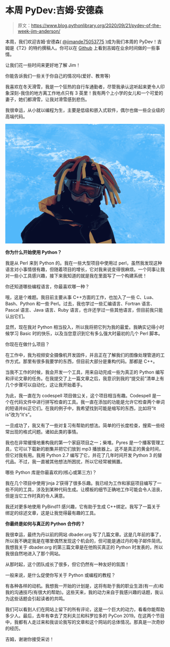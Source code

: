 # 本周 PyDev:吉姆·安德森

> 原文：<https://www.blog.pythonlibrary.org/2020/09/21/pydev-of-the-week-jim-anderson/>

本周，我们欢迎吉姆·安德森( [@jimande75053775](https://twitter.com/jimande75053775) )成为我们本周的 PyDev！吉姆是《T2》的特约撰稿人。你可以在 [Github](https://github.com/jima80525) 上看到吉姆在业余时间做的一些事情。

让我们花一些时间来更好地了解 Jim！

你能告诉我们一些关于你自己的情况吗(爱好、教育等)

我喜欢在冬天滑雪，我是一个狂热的自行车通勤者，尽管我承认这听起来更令人印象深刻-我住的地方离工作地点只有 3 英里！我有两个上小学的女儿和一个可爱的妻子，她们都滑雪，让我对滑雪感到悲伤。

我很幸运，从小就以编程为生，主要是低级和嵌入式软件，偶尔也做一些企业级的高端代码。

![Jm Anderson](img/0253bb753b327df0591be1e67ad5b189.png)

**你为什么开始使用 Python？**

我是从 Perl 来到 Python 的。我在一些大型项目中使用过 perl，虽然我发现这种语言对小事情很有趣，但随着项目的增长，它对我来说变得很麻烦。一个同事让我对一些小工具感兴趣，接下来我知道的就是我在里面写了一个构建系统！

你还知道哪些编程语言，你最喜欢哪一种？

哦，这是个难题。我目前主要从事 C++方面的工作，也加入了一些 C、Lua、Bash、Python 和一些 Perl。过去，我也学过一些汇编语言、Fortran 语言、Pascal 语言、Java 语言、Ruby 语言，也许还学过一些其他语言，但目前我只能认出它们。

显然，现在我对 Python 相当投入，所以我将把它列为我的最爱。我确实记得小时候学习 Basic 时的快乐，以及当您意识到它有多么强大时最初的几个 Perl 脚本。

你现在在做什么项目？

在工作中，我为视频安全摄像机开发固件，并且正在了解我们的图像处理管道的工作方式。那里有很多我要学的东西，但目前大部分是重构代码。那都是 C++。

当我不工作的时候，我会开发一个工具，用来自动完成一些为真正的 Python 编写和评论文章的任务。在我提交了上一篇文章之后，我意识到我的“提交前”清单上有几个步骤可以自动化，这让我开始着手。

为此，我一直在为 codespell 项目做公关，这个项目相当有趣。Codespell 是一个在代码文件中进行拼写检查的工具。我一直在添加的功能是允许它检查两个单词的短语并纠正它们。在我的例子中，我希望找到可能是缩写的东西，比如将“it is”改为“it's”。

一旦成功了，我又有了一些对复习有帮助的想法。简单的行长度检查，搜索一些经常出现的格式问题。诸如此类的事情。

我也在非常缓慢地重构我的第一个家庭项目之一；柴堆。Pyres 是一个播客管理工具，它可以下载新的剧集并把它们放到 mp3 播放器上。这不是真正的黄金时间，但它对我有用。我用 Python 2.7 编写了它，并花了几年时间开发 Python 3 的替代品。不过，我一直被其他想法所困扰，所以它经常被搁置。

哪些 Python 库是你最喜欢的(核心或第三方)？

我在几个项目中使用‘jinja 2’获得了很多乐趣。我已经为工作和家庭项目编写了一些不同的工具，涉及到某种代码生成。让模板的细节正确地工作可能会令人沮丧，但是当它工作时真的令人满意。

我还对更多地使用 PyBind11 感兴趣，它有助于生成 C++绑定。我写了一篇关于绑定的综述文章，这是让我觉得最有趣的工具。

**你最终是如何与真正的 Python 合作的？**

我很幸运，最终为丹以前的网站 dbader.org 写了几篇文章。这是几年前的事了，所以我不确定我是在哪里偶然发现这个机会的，但可能是通过丹的电子邮件简讯。我想我关于 dbader.org 的第三篇文章是在他购买真正的 Python 时发表的，所以我很自然地进入了那个网站。

从那时起，这个团队成长了很多，但它仍然有一种友好的氛围！

一般来说，是什么促使你写关于 Python 或编程的教程？

有各种各样的动机。我想我一开始的计划是，这将有助于我的职业生涯(有一点)和我的沟通技巧(有很大的帮助)。这些天来，我的动力来自于我感兴趣的话题，我认为这些话题会引起读者的共鸣。

我们可以看到人们在网站上留下的所有评论，这是一个巨大的动力，看看你能帮助多少人。最后，去年有幸去了克利夫兰和科罗拉多的 PyCon 2019。在这两个节目中，我都有人走过来和我谈论我写的文章和这个网站的总体情况。那真是一次奇妙的经历。

吉姆，谢谢你接受采访！